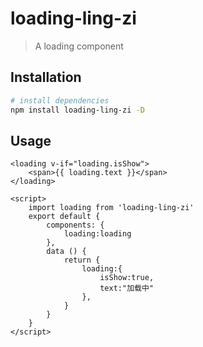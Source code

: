 # loading-ling-zi

> A loading component

## Installation

``` bash
# install dependencies
npm install loading-ling-zi -D
```

## Usage
```
<loading v-if="loading.isShow">
    <span>{{ loading.text }}</span>
</loading>

<script>
    import loading from 'loading-ling-zi'
    export default {
        components: {
            loading:loading
        },
        data () {
            return {
                loading:{
                    isShow:true,
                    text:"加载中"
                },   
            }
        }
    }
</script>
```


